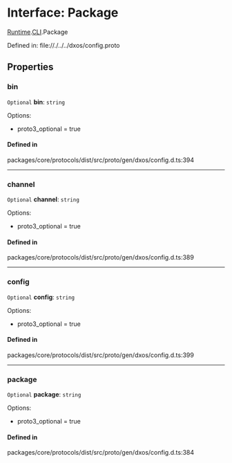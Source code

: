 # Interface: Package

[Runtime](../modules/dxos_config.defs.Runtime.md).[CLI](../modules/dxos_config.defs.Runtime.CLI.md).Package

Defined in:
  file://./../../dxos/config.proto

## Properties

### bin

 `Optional` **bin**: `string`

Options:
  - proto3_optional = true

#### Defined in

packages/core/protocols/dist/src/proto/gen/dxos/config.d.ts:394

___

### channel

 `Optional` **channel**: `string`

Options:
  - proto3_optional = true

#### Defined in

packages/core/protocols/dist/src/proto/gen/dxos/config.d.ts:389

___

### config

 `Optional` **config**: `string`

Options:
  - proto3_optional = true

#### Defined in

packages/core/protocols/dist/src/proto/gen/dxos/config.d.ts:399

___

### package

 `Optional` **package**: `string`

Options:
  - proto3_optional = true

#### Defined in

packages/core/protocols/dist/src/proto/gen/dxos/config.d.ts:384
